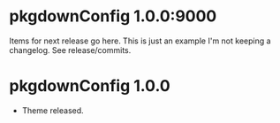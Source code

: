 # pkgdownConfig 1.0.0:9000

Items for next release go here. This is just an example I'm not keeping a changelog. See release/commits.

# pkgdownConfig 1.0.0

- Theme released.
